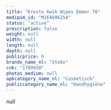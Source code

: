 ```yaml
---
title: "Kresto Kwik Wipes Emmer 70"
medipim_id: "M2EA606254"
status: "active"
prescription: false
weight: null
width: null
length: null
depth: null
publicprice: 0
brands_name_nl: "Stoko"
cnk: "1709930"
photos_medium: null
apbcategory_name_nl: "Cosmetisch"
publiccategory_name_nl: "Handhygiëne"
---
```

null
